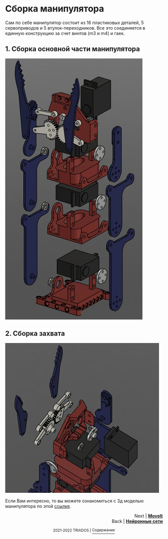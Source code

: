 # Сборка манипулятора
Сам по себе манипулятор состоит из 16 пластиковых деталей, 5 сервоприводов и 5 втулок-переходников. Все это соединяется в единную конструкцию за счет винтов (m3 и m4) и гаек.

## 1. Сборка основной части манипулятора
<img src=https://github.com/mook003/Triados/blob/main/docs/images/%D0%B3%D0%BB%D0%B0%D0%B2%D0%BD%D1%8B%D0%B9%20%D1%81%D0%BA%D1%80%D0%B8%D0%BD%20%D0%BC%D0%B0%D0%BD%D0%B8%D0%BF%D1%83%D0%BB%D1%8F%D1%82%D0%BE%D1%80%D0%B0.jpg>

## 2. Сборка захвата
<img src=https://github.com/mook003/Triados/blob/main/docs/images/%D1%81%D0%BA%D1%80%D0%B8%D0%BD%20%D0%BC%D0%B0%D0%BD%D0%B8%D0%BF%D1%83%D0%BB%D1%8F%D1%82%D0%BE%D1%80%D0%B0%20%D1%81%D0%B2%D0%B5%D1%80%D1%85%D1%83.jpg>

Если Вам интересно, то вы можете ознакомиться с 3д моделью манипулятора по этой [ссылке](https://github.com/mook003/Triados/blob/main/docs/МАНИПУЛЯТОР%202%20для%20GITHUB%20v1.stl).



<p align="right">Next | <b><a href="moveit.md">MoveIt</a></b>
<br/>
Back | <b><a href="object_detection.md">Нейронные сети</a></b></p>

<p align="right">
<p align="center"><sup>2021-2022 TRIADOS | </sup><a href="../README.md#содержание"><sup>Содержание</sup></a></p>
